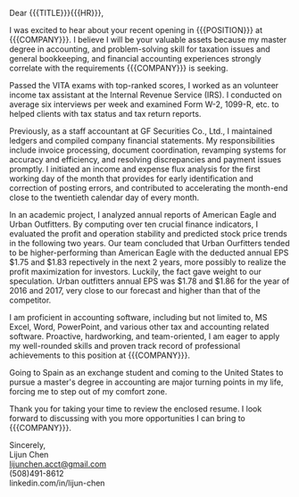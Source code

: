 Dear {{{TITLE}}}{{{HR}}},

I was excited to hear about your recent opening in {{{POSITION}}} at {{{COMPANY}}}. I believe I will be your valuable assets because my master degree in accounting,  and problem-solving skill for taxation issues and general bookkeeping, and financial accounting experiences strongly correlate with the requirements {{{COMPANY}}} is seeking. 

Passed the VITA exams with top-ranked scores, I worked as an volunteer income tax assistant at the Internal Revenue Service (IRS). I conducted on average six interviews per week and examined Form W-2, 1099-R, etc. to helped clients with tax status and tax return reports. 

Previously, as a staff accountant at GF Securities Co., Ltd., I maintained ledgers and compiled company financial statements. My responsibilities include invoice processing, document coordination, revamping systems for accuracy and efficiency, and resolving discrepancies and payment issues promptly. I initiated an income and expense flux analysis for the first working day of the month that provides for early identification and correction of posting errors, and contributed to accelerating the month-end close to the twentieth calendar day of every month. 

In an academic project, I analyzed annual reports of American Eagle and Urban Outfitters. By computing over ten crucial finance indicators, I evaluated the profit and operation stability and predicted stock price trends in the following two years. Our team concluded that Urban Ourfitters tended to be higher-performing than American Eagle with the deducted annual EPS $1.75 and $1.83 repectively in the next 2 years, more possibly to realize the profit maximization for investors. Luckily, the fact gave weight to our speculation. Urban outfitters annual EPS was $1.78 and $1.86 for the year of 2016 and 2017, very close to our forecast and higher than that of the competitor.

I am proficient in accounting software, including but not limited to, MS Excel, Word, PowerPoint, and various other tax and accounting related software. Proactive, hardworking, and team-oriented, I am eager to apply my well-rounded skills and proven track record of professional achievements to this position at {{{COMPANY}}}.

Going to Spain as an exchange student and coming to the United States to pursue a master's degree in accounting are major turning points in my life, forcing me to step out of my comfort zone.

Thank you for taking your time to review the enclosed resume. I look forward to discussing with you more opportunities I can bring to {{{COMPANY}}}.

Sincerely,  
Lijun Chen  
lijunchen.acct@gmail.com  
(508)491-8612  
linkedin.com/in/lijun-chen
